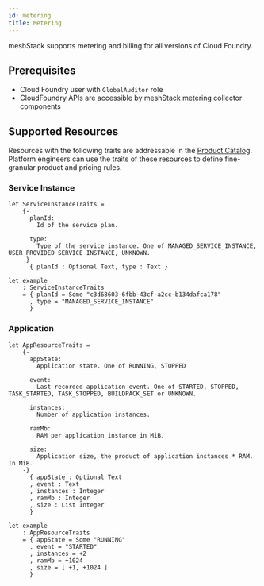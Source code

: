 ```yaml
---
id: metering
title: Metering
---
```


meshStack supports metering and billing for all versions of Cloud Foundry.

## Prerequisites

- Cloud Foundry user with `GlobalAuditor` role
- CloudFoundry APIs are accessible by meshStack metering collector components

## Supported Resources

Resources with the following traits are addressable in the [Product Catalog](/settings/billing-configuration#defining-a-custom-product-catalog). Platform engineers can use the traits of these resources to define fine-granular product and pricing rules.

### Service Instance
<!--snippet:mesh.kraken.productcatalog.traits.cloudfoundry.service.instance#type-->


<!--DOCUSAURUS_CODE_TABS-->
<!--Dhall Type-->
```dhall
let ServiceInstanceTraits =
    {-
      planId:
        Id of the service plan.

      type:
        Type of the service instance. One of MANAGED_SERVICE_INSTANCE, USER_PROVIDED_SERVICE_INSTANCE, UNKNOWN.
    -}
      { planId : Optional Text, type : Text }
```
<!--Example-->
```dhall
let example
    : ServiceInstanceTraits
    = { planId = Some "c3d68603-6fbb-43cf-a2cc-b134dafca178"
      , type = "MANAGED_SERVICE_INSTANCE"
      }
```
<!--END_DOCUSAURUS_CODE_TABS-->


### Application
<!--snippet:mesh.kraken.productcatalog.traits.cloudfoundry.app#type-->


<!--DOCUSAURUS_CODE_TABS-->
<!--Dhall Type-->
```dhall
let AppResourceTraits =
    {-
      appState:
        Application state. One of RUNNING, STOPPED

      event:
        Last recorded application event. One of STARTED, STOPPED, TASK_STARTED, TASK_STOPPED, BUILDPACK_SET or UNKNOWN.

      instances:
        Number of application instances.

      ramMb:
        RAM per application instance in MiB.

      size:
        Application size, the product of application instances * RAM. In MiB.
    -}
      { appState : Optional Text
      , event : Text
      , instances : Integer
      , ramMb : Integer
      , size : List Integer
      }
```
<!--Example-->
```dhall
let example
    : AppResourceTraits
    = { appState = Some "RUNNING"
      , event = "STARTED"
      , instances = +2
      , ramMb = +1024
      , size = [ +1, +1024 ]
      }
```
<!--END_DOCUSAURUS_CODE_TABS-->
